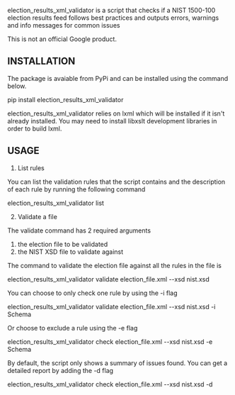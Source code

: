 election_results_xml_validator is a script that checks if a NIST 1500-100
election results feed follows best practices and outputs errors, warnings and
info messages for common issues

This is not an official Google product.

INSTALLATION
------------

The package is avaiable from PyPi and can be installed using the command
below.

pip install election_results_xml_validator

election_results_xml_validator relies on lxml which will be installed if it
isn't already installed. You may need to install libxslt development libraries
in order to build lxml.


USAGE
-----

1) List rules

You can list the validation rules that the script contains and the description
of each rule by running the following command

election_results_xml_validator list

2) Validate a file

The validate command has 2 required arguments
1) the election file to be validated
2) the NIST XSD file to validate against

The command to validate the election file against all the rules in the file is

election_results_xml_validator validate election_file.xml --xsd nist.xsd

You can choose to only check one rule by using the -i flag

election_results_xml_validator validate election_file.xml --xsd nist.xsd -i Schema

Or choose to exclude a rule using the -e flag

election_results_xml_validator check election_file.xml --xsd nist.xsd -e Schema

By default, the script only shows a summary of issues found. You can get a
detailed report by adding the -d flag

election_results_xml_validator check election_file.xml --xsd nist.xsd -d

